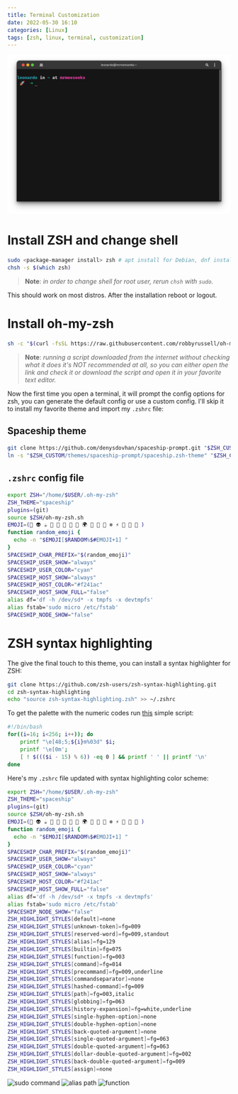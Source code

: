 ```yaml
---
title: Terminal Customization
date: 2022-05-30 16:10
categories: [Linux]
tags: [zsh, linux, terminal, customization]
---
```


![Terminal](assets/img/terminal-rice.png)

# Install ZSH and change shell

```bash
sudo <package-manager install> zsh # apt install for Debian, dnf install for Fedora, etc.
chsh -s $(which zsh)
```
>**Note**: *in order to change shell for root user, rerun `chsh` with `sudo`.*

This should work on most distros. After the installation reboot or logout.

# Install oh-my-zsh

```bash
sh -c "$(curl -fsSL https://raw.githubusercontent.com/robbyrussell/oh-my-zsh/master/tools/install.sh)"
```
>**Note**: *running a script downloaded from the internet without checking what it does it's NOT recommended at all, so you can either open the link and check it or download the script and open it in your favorite text editor.*

Now the first time you open a terminal, it will prompt the config options for zsh, you can generate the default config or use a custom config. I'll skip it to install my favorite theme and import my `.zshrc` file:

## Spaceship theme
```bash
git clone https://github.com/denysdovhan/spaceship-prompt.git "$ZSH_CUSTOM/themes/spaceship-prompt" --depth=1
ln -s "$ZSH_CUSTOM/themes/spaceship-prompt/spaceship.zsh-theme" "$ZSH_CUSTOM/themes/spaceship.zsh-theme"
```

## `.zshrc` config file
```bash
export ZSH="/home/$USER/.oh-my-zsh"
ZSH_THEME="spaceship"
plugins=(git)
source $ZSH/oh-my-zsh.sh
EMOJI=(🚀 👽 ☕ 🐧 🍻 🔮 💾 🍪 🌍 🐫 🦊 🦄 ❄️ ⚡ 🎄 🌈 👻 )
function random_emoji {
  echo -n "$EMOJI[$RANDOM%$#EMOJI+1] "
}
SPACESHIP_CHAR_PREFIX="$(random_emoji)"
SPACESHIP_USER_SHOW="always"
SPACESHIP_USER_COLOR="cyan"
SPACESHIP_HOST_SHOW="always"
SPACESHIP_HOST_COLOR="#f241ac"
SPACESHIP_HOST_SHOW_FULL="false"
alias df='df -h /dev/sd* -x tmpfs -x devtmpfs'
alias fstab='sudo micro /etc/fstab'
SPACESHIP_NODE_SHOW="false"
```

# ZSH syntax highlighting

The give the final touch to this theme, you can install a syntax highlighter for ZSH:

```bash
git clone https://github.com/zsh-users/zsh-syntax-highlighting.git
cd zsh-syntax-highlighting
echo "source zsh-syntax-highlighting.zsh" >> ~/.zshrc
```
To get the palette with the numeric codes run [this](../../assets/scripts/colors.sh) simple script:

```bash
#!/bin/bash
for((i=16; i<256; i++)); do
    printf "\e[48;5;${i}m%03d" $i;
    printf '\e[0m';
    [ ! $((($i - 15) % 6)) -eq 0 ] && printf ' ' || printf '\n'
done
```
Here's my `.zshrc` file updated with syntax highlighting color scheme:

```bash
export ZSH="/home/$USER/.oh-my-zsh"
ZSH_THEME="spaceship"
plugins=(git)
source $ZSH/oh-my-zsh.sh
EMOJI=(🚀 👽 ☕ 🐧 🍻 🔮 💾 🍪 🌍 🐫 🦊 🦄 ❄️ ⚡ 🎄 🌈 👻 )
function random_emoji {
  echo -n "$EMOJI[$RANDOM%$#EMOJI+1] "
}
SPACESHIP_CHAR_PREFIX="$(random_emoji)"
SPACESHIP_USER_SHOW="always"
SPACESHIP_USER_COLOR="cyan"
SPACESHIP_HOST_SHOW="always"
SPACESHIP_HOST_COLOR="#f241ac"
SPACESHIP_HOST_SHOW_FULL="false"
alias df='df -h /dev/sd* -x tmpfs -x devtmpfs'
alias fstab='sudo micro /etc/fstab'
SPACESHIP_NODE_SHOW="false"
ZSH_HIGHLIGHT_STYLES[default]=none
ZSH_HIGHLIGHT_STYLES[unknown-token]=fg=009
ZSH_HIGHLIGHT_STYLES[reserved-word]=fg=009,standout
ZSH_HIGHLIGHT_STYLES[alias]=fg=129
ZSH_HIGHLIGHT_STYLES[builtin]=fg=075
ZSH_HIGHLIGHT_STYLES[function]=fg=003
ZSH_HIGHLIGHT_STYLES[command]=fg=014
ZSH_HIGHLIGHT_STYLES[precommand]=fg=009,underline
ZSH_HIGHLIGHT_STYLES[commandseparator]=none
ZSH_HIGHLIGHT_STYLES[hashed-command]=fg=009
ZSH_HIGHLIGHT_STYLES[path]=fg=003,italic
ZSH_HIGHLIGHT_STYLES[globbing]=fg=063
ZSH_HIGHLIGHT_STYLES[history-expansion]=fg=white,underline
ZSH_HIGHLIGHT_STYLES[single-hyphen-option]=none
ZSH_HIGHLIGHT_STYLES[double-hyphen-option]=none
ZSH_HIGHLIGHT_STYLES[back-quoted-argument]=none
ZSH_HIGHLIGHT_STYLES[single-quoted-argument]=fg=063
ZSH_HIGHLIGHT_STYLES[double-quoted-argument]=fg=063
ZSH_HIGHLIGHT_STYLES[dollar-double-quoted-argument]=fg=002
ZSH_HIGHLIGHT_STYLES[back-double-quoted-argument]=fg=009
ZSH_HIGHLIGHT_STYLES[assign]=none
```

![sudo command](../../assets/img/rice-sudo-command.png)
![alias path](../../assets/img/rice-alias-path.png)
![function](../../assets/img/rice-function.png)

